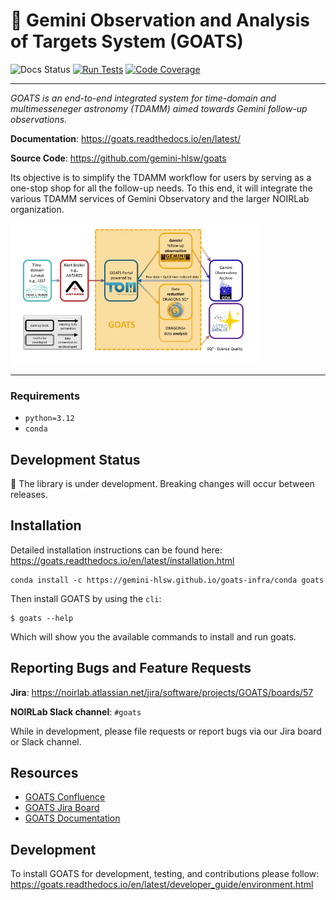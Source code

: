 # 🐐 Gemini Observation and Analysis of Targets System (GOATS)

![Docs Status](https://readthedocs.org/projects/goats/badge/?version=latest)
[![Run Tests](https://github.com/gemini-hlsw/goats/actions/workflows/run_tests.yaml/badge.svg?branch=main&event=push)](https://github.com/gemini-hlsw/goats/actions/workflows/run_tests.yaml)
[![Code Coverage](https://codecov.io/github/gemini-hlsw/goats/branch/main/graph/badge.svg?token=QXC18C4T93)](https://codecov.io/github/gemini-hlsw/goats)

---

_GOATS is an end-to-end integrated system for time-domain and multimesseneger astronomy (TDAMM) aimed towards Gemini follow-up observations._

**Documentation**: <a href="https://goats.readthedocs.io/en/latest/" target="_blank">https://goats.readthedocs.io/en/latest/</a>

**Source Code**: <a href="https://github.com/gemini-hlsw/goats" target="_blank">https://github.com/gemini-hlsw/goats</a>

Its objective is to simplify the TDAMM workflow for users by serving as a one-stop shop for all the follow-up needs. To this end, it will integrate the various TDAMM services of Gemini Observatory and the larger NOIRLab organization.

<img
  src="docs/graphics/goats_with_lab.jpg"
  alt="Schematic of GOATS"
  title="Ecosystem of GOATS"
  style="display: inline-block; margin: 0 auto; max-width: 400px">

---

### Requirements
- `python=3.12`
- `conda`

## Development Status
🚧 The library is under development. Breaking changes will occur between releases.

## Installation

Detailed installation instructions can be found here: https://goats.readthedocs.io/en/latest/installation.html

```console
conda install -c https://gemini-hlsw.github.io/goats-infra/conda goats
```

Then install GOATS by using the `cli`:
```console
$ goats --help
```

Which will show you the available commands to install and run goats.

## Reporting Bugs and Feature Requests

**Jira**: https://noirlab.atlassian.net/jira/software/projects/GOATS/boards/57

**NOIRLab Slack channel**: `#goats`

While in development, please file requests or report bugs via our Jira board or Slack channel.

## Resources

- [GOATS Confluence](https://noirlab.atlassian.net/wiki/spaces/GOATS/overview)
- [GOATS Jira Board](https://noirlab.atlassian.net/jira/software/projects/GOATS/boards/57)
- [GOATS Documentation](https://goats.readthedocs.io/en/latest/)

## Development
To install GOATS for development, testing, and contributions please follow: https://goats.readthedocs.io/en/latest/developer_guide/environment.html
